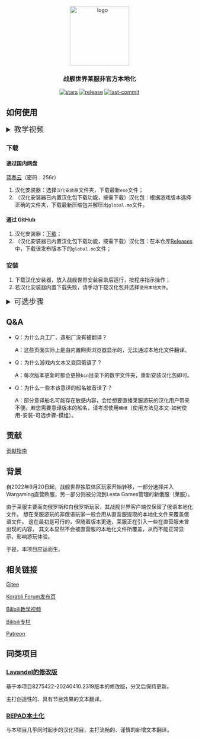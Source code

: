 <div align=center>

  <img  width="160" src="https://github.com/LocalizedKorabli/Korabli-LESTA-L10N/assets/81358657/26415d14-c46e-4bdd-aa26-f7f0234911ce" alt="logo">

<h3>战舰世界莱服非官方本地化</h3>

[![stars](https://img.shields.io/github/stars/LocalizedKorabli/Korabli-LESTA-L10N.svg)](https://github.com/LocalizedKorabli/Korabli-LESTA-L10N/stargazers)
[![release](https://img.shields.io/github/release/LocalizedKorabli/Korabli-LESTA-L10N.svg)](https://github.com/LocalizedKorabli/Korabli-LESTA-L10N/releases/latest)
[![last-commit](https://img.shields.io/github/last-commit/LocalizedKorabli/Korabli-LESTA-L10N.svg)](https://github.com/LocalizedKorabli/Korabli-LESTA-L10N/commit)

</div>

## 如何使用

<details><summary style="font-size: 20px;">教学视频</summary>

[![](https://github.com/LocalizedKorabli/Korabli-LESTA-L10N/assets/81358657/d8d44d1f-f448-4feb-ab07-7ab2ccbca54e)](https://player.bilibili.com/player.html?aid=1755946809&bvid=BV1c4421D7Gh&cid=1596825150&page=1)

</details>

### 下载

#### 通过国内网盘

[蓝奏云](https://tapio.lanzouw.com/b01lit85i)（密码：256r）

1. 汉化安装器：选择`汉化安装器`文件夹，下载最新`exe`文件；
2. （汉化安装器已内置汉化包下载功能，按需下载）汉化包：根据游戏版本选择正确的文件夹，下载最新压缩包并解压出`global.mo`文件。

#### 通过 GitHub

1. 汉化安装器：[下载](https://github.com/LocalizedKorabli/L10nInstaller/releases/download/v2024.07.03.1331/L10nInstaller-v2024.07.03.1331.exe)；
2. （汉化安装器已内置汉化包下载功能，按需下载）汉化包：在本仓库[Releases](https://github.com/LocalizedKorabli/Korabli-LESTA-L10N/releases/latest)中，下载该发布版本下的`global.mo`文件；

### 安装

1. 下载汉化安装器，放入战舰世界安装目录后运行，按程序指示操作；
2. 若汉化安装器内置下载失败，请手动下载汉化包并选择`使用本地文件`。

<details><summary style="font-size: 20px;">可选步骤</summary>

#### 模组

自`v2024.03.30.1528`版本开始，汉化安装器可以自动将放置于`l10n_installer/mods/`目录的`mo`文件形式模组应用到即将被安装的汉化包。

#### 下载模组

[蓝奏云](https://tapio.lanzn.com/b0nxzso2b) | [GitHub](https://github.com/LocalizedKorabli/L10nModifications)

#### 安装模组

1. 将相应模组的`mo`文件（从蓝奏云下载的模组需先解压）放入游戏目录下`l10n_installer`文件夹下的`mods`文件夹（这些文件夹会在第一次运行汉化安装器时被创建）；
2. 运行汉化安装器，在提示`是否将l10n_installer/mods/下的模组应用到汉化文件？`时输入Y后按回车键，等待安装器将模组应用到即将被安装的汉化包。

</details>

## Q&A

- Q：为什么兵工厂、造船厂没有被翻译？

  A：这些页面实际上是由内置网页浏览器显示的，无法通过本地化文件翻译。
  
- Q：为什么游戏内文本又变回俄语了？

  A：每次版本更新时都会更换`bin`目录下的数字文件夹，重新安装汉化包即可。
  
- Q：为什么一些本该意译的船名被音译了？

  A：部分意译船名可能存在敏感内容，会给想要直播莱服游玩的汉化用户带来不便。若您需要意译版本的船名，请考虑使用`模组`（使用方法见本文-如何使用-安装-可选步骤-模组）。

## 贡献

[贡献指南](CONTRIBUTING.md)

## 背景

自2022年9月20日起，战舰世界独联体区玩家开始转移，一部分选择并入Wargaming直营欧服，另一部分则被分流到Lesta Games管理的新俄服（莱服）。

由于莱服主要面向俄罗斯和白俄罗斯玩家，其战舰世界客户端仅保留了俄语本地化文件。
想在莱服游玩的非俄语玩家一般会用从直营服提取的本地化文件来覆盖俄语文件。
这在最初是可行的，但随着版本更迭，莱服正在引入一些在直营服未曾出现的内容，
其文本显然不会被直营服的本地化文件所覆盖，从而不能正常显示，影响游玩体验。

于是，本项目应运而生。

## 相关链接

[Gitee](https://gitee.com/nova-committee/korabli-LESTA-L10N)

[Korabli Forum发布页](https://forum.korabli.su/topic/161848-/)

[Bilibili教学视频](https://www.bilibili.com/video/BV1c4421D7Gh)

[Bilibili专栏](https://www.bilibili.com/opus/918285182086152224)

[Patreon](https://www.patreon.com/LocalizedKorabli)

## 同类项目

### [Lavandel的修改版](https://github.com/EGIST-Lavandel/RU2CNKorabliModificate)

基于本项目8275422-20240410.2319版本的修改版，分叉后保持更新。

主打创造性的、具有节目效果的文本翻译。

### [REPAD本土化](https://github.com/DDFantasyV/Korabli_localization_chs)

与本项目几乎同时起步的汉化项目，主打流畅的、谨慎的新增文本翻译。


